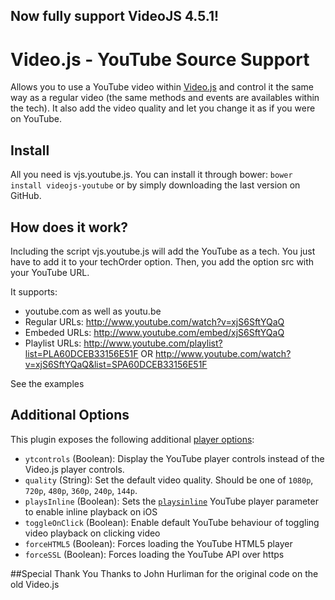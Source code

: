 ## Now fully support VideoJS 4.5.1!

# Video.js - YouTube Source Support
Allows you to use a YouTube video within [Video.js](https://github.com/videojs/video.js/) and control it the same way as a regular video (the same methods and events are availables within the tech). It also add the video quality and let you change it as if you were on YouTube.

## Install
All you need is vjs.youtube.js. You can install it through bower: `bower install videojs-youtube` or by simply downloading the last version on GitHub.

## How does it work?
Including the script vjs.youtube.js will add the YouTube as a tech. You just have to add it to your techOrder option. Then, you add the option src with your YouTube URL.

It supports:
- youtube.com as well as youtu.be
- Regular URLs: http://www.youtube.com/watch?v=xjS6SftYQaQ
- Embeded URLs: http://www.youtube.com/embed/xjS6SftYQaQ
- Playlist URLs: http://www.youtube.com/playlist?list=PLA60DCEB33156E51F OR http://www.youtube.com/watch?v=xjS6SftYQaQ&list=SPA60DCEB33156E51F

See the examples

## Additional Options
This plugin exposes the following additional [player options](https://github.com/videojs/video.js/blob/master/docs/guides/options.md):

- `ytcontrols` (Boolean): Display the YouTube player controls instead of the Video.js player controls.
- `quality` (String): Set the default video quality. Should be one of `1080p`, `720p`, `480p`, `360p`, `240p`, `144p`.
- `playsInline` (Boolean): Sets the [`playsinline`](https://developers.google.com/youtube/player_parameters?playerVersion=HTML5#playsinline) YouTube player parameter to enable inline playback on iOS
- `toggleOnClick` (Boolean): Enable default YouTube behaviour of toggling video playback on clicking video
- `forceHTML5` (Boolean): Forces loading the YouTube HTML5 player
- `forceSSL` (Boolean): Forces loading the YouTube API over https

##Special Thank You
Thanks to John Hurliman for the original code on the old Video.js
